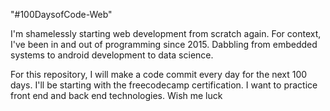 "#100DaysofCode-Web" 

I'm shamelessly starting web development from scratch again. For context, I've been in and out of programming since 2015. Dabbling from embedded systems to android development to data science.

For this repository, I will make a code commit every day for the next 100 days. I'll be starting with the freecodecamp certification. I want to practice front end and back end technologies. Wish me luck

